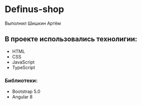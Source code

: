 # Definus-shop
Выполнил Шишкин Артём

## В проекте использовались технолигии:
 - HTML
 - CSS
 - JavaScript
 - TypeScript
### Библиотеки:
 - Bootstrap 5.0
 - Angular 8
